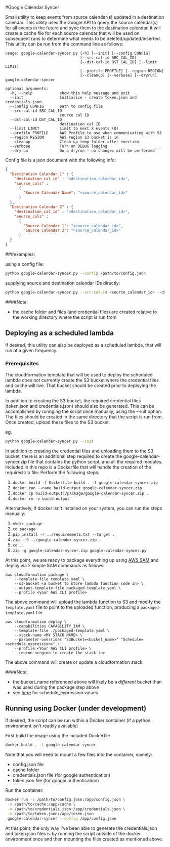 #Google Calendar Syncer

Small utility to keep events from source calendar(s) updated in a destination calendar. This utility uses the Google API
to query the source calendar(s) for all events in the future and sync them to the destination calendar. It will create a
cache file for each source calendar that will be used on subsequent runs to determine what needs to be
deleted/updated/inserted. This utility can be run from the command line as follows:

```
usage: google-calendar-syncer.py [-h] [--init] [--config CONFIG]
                                 [--src-cal-id SRC_CAL_ID]
                                 [--dst-cal-id DST_CAL_ID] [--limit LIMIT]
                                 [--profile PROFILE] [--region REGION]
                                 [--cleanup] [--verbose] [--dryrun]
google-calendar-syncer

optional arguments:
  -h, --help            show this help message and exit
  --init                Initialize - create token.json and credentials.json
  --config CONFIG       path to config file
  --src-cal-id SRC_CAL_ID
                        source cal ID
  --dst-cal-id DST_CAL_ID
                        destination cal ID
  --limit LIMIT         Limit to next X events (0)
  --profile PROFILE     AWS Profile to use when communicating with S3
  --region REGION       AWS region S3 bucket is in
  --cleanup             Clean up temp folder after exection
  --verbose             Turn on DEBUG logging
  --dryrun              Do a dryrun - no changes will be performed```
```

Config file is a json document with the following info:

```json
{
  "Destination Calendar 1" : {
    "destination_cal_id" : "<destination_calendar_id>",
    "source_cals" : 
      {
        "Source Calendar Name": "<source_calendar_id>"
      }
  },
  "Destination Calendar 2" : {
    "destination_cal_id" : "<destination_calendar_id>",
    "source_cals" :
      {
        "Source Calendar 1": "<source_calendar_id>",
        "Source Calendar 2": "<source_calendar_id>"
      }
  }
}
```

###examples:

using a config file:
```bash
python google-calendar-syncer.py --config /path/to/config.json
```

supplying source and destination calendar IDs directly:
```bash
python google-calendar-syncer.py --src-cal-id <source_calendar_id> --dst-cal-id <destination_calendar_id>
```

####Note:
- the cache folder and files (and credential files) are created relative to the working directory where the script is run from

## Deploying as a scheduled lambda
If desired, this utility can also be deployed as a scheduled lambda, that will run at a given frequency.

### Prerequisites

The cloudformation template that will be used to deploy the scheduled lambda does not currently create the S3 bucket
where the credential files and cache will live. That bucket should be created prior to deploying the lambda.

In addition to creating the S3 bucket, the required credential files (token.json and credentials.json) should also be
generated. This can be accomplished by runnging the script once manually, using the --init option. The files should be
created in the same directory that the script is run from. Once created, upload these files to the S3 bucket.

eg.
```bash
python google-calendar-syncer.py --init
```

In addition to creating the credential files and uploading them to the S3 bucket, there is an additional step required
to create the google-calendar-syncer.zip file that contains the python script, and all the required modules. Included in
this repo is a Dockerfile that will handle the creation of the required zip file. Perform the following steps:

1) ```docker build -f Dockerfile-build . -t google-calendar-syncer-zip```
2) ```docker run --name build-output google-calendar-syncer-zip```
3) ```docker cp build-output:/package/google-calendar-syncer.zip .```
4) ```docker rm -v build-output```

Alternatively, if docker isn't installed on your system, you can run the steps manually:

1) ```mkdir package```
2) ```cd package```
3) ```pip install -r ../requirements.txt --target .```
4) ```zip -r9 ../google-calendar-syncer.zip .```
5) ```cd ..```
6) ```zip -g google-calendar-syncer.zip google-calendar-syncer.py```

At this point, we are ready to package everything up using [AWS SAM](https://github.com/awslabs/serverless-application-model)
and deploy via 2 simple SAM commands as follows:

```
aws cloudformation package \
    --template-file template.yaml \
    --s3-bucket <a bucket to store lambda function code in> \
    --output-template-file packaged-template.yaml \
    --profile <your AWS CLI profile>
```
The above command will upload the lambda function to S3 and modify the `template.yaml` file to point to the uploaded function,
producing a `packaged-template.yaml` file

```
aws cloudformation deploy \
    --capabilities CAPABILITY_IAM \
    --template-file ./packaged-template.yaml \
    --stack-name <MY STACK NAME> \
    --parameter-overrides "S3Bucket=<bucket_name>" "Schedule=<schedule_expression>" \
    --profile <Your AWS CLI profile> \
    --region <region to create the stack in>
```
The above command will create or update a cloudformation stack

####Note:
- the bucket_name referenced above will likely be a *different* bucket than was used during the package step above
- see [here](https://docs.aws.amazon.com/AmazonCloudWatch/latest/events/ScheduledEvents.html) for schedule_expression values


## Running using Docker (under development)

If desired, the script can be run within a Docker container (if a python environment isn't readily available)

First build the image using the included Dockerfile

```bash
docker build . -t google-calendar-syncer
```

Note that you will need to mount a few files into the container, namely:
- config.json file
- cache folder
- credentials.json file (for google authentication)
- token.json file (for google authentication)


Run the container:

```bash
docker run -v /path/to/config.josn:/app/config.json \
 -v /path/to/cache:/app/cache \
 -v /path/to/credentials.json:/app/credentials.json \
 -v /path/to/token.json:/app/token.json
 google-calendar-syncer --config /app/config.json
```

At this point, the only way I've been able to generate the credentials.json and token.json files is by running the
script outside of the docker environment once and then mounting the files created as mentioned above.